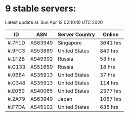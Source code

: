 # 9 stable servers:

Latest update at: Sun Apr 12 02:10:10 UTC 2020

| ID | ASN | Server Country | Online |
| -- | --- | -------------- | ------ |
| #.7F1D | AS63949 | Singapore | 3641 hrs |
| #.9FC3 | AS53889 | United States | 849 hrs |
| #.1F2B | AS49392 | Russia | 53 hrs |
| #.C133 | AS51659 | Russia | 18 hrs |
| #.0B84 | AS35913 | United States | 37 hrs |
| #.C348 | AS35913 | United States | 114 hrs |
| #.E069 | AS40065 | United States | 2377 hrs |
| #.2A79 | AS63949 | Japan | 1057 hrs |
| #.F7DA | AS45102 | United States | 635 hrs |

